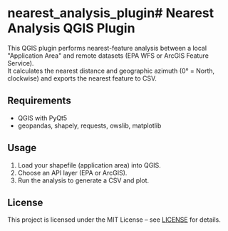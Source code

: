# nearest_analysis_plugin# Nearest Analysis QGIS Plugin

This QGIS plugin performs nearest-feature analysis between a local "Application Area"
and remote datasets (EPA WFS or ArcGIS Feature Service).  
It calculates the nearest distance and geographic azimuth (0° = North, clockwise)
and exports the nearest feature to CSV.

## Requirements
- QGIS with PyQt5
- geopandas, shapely, requests, owslib, matplotlib

## Usage
1. Load your shapefile (application area) into QGIS.
2. Choose an API layer (EPA or ArcGIS).
3. Run the analysis to generate a CSV and plot.

## License
This project is licensed under the MIT License – see [LICENSE](./LICENSE) for details.
